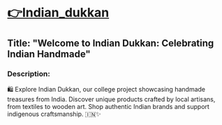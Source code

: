 <a href= "https://indiandukkan.netlify.app/" target="_blank"><h1>👉Indian_dukkan</h1></a>
<h2>Title: "Welcome to Indian Dukkan: Celebrating Indian Handmade"</h2>

<h3>Description:</h3>
<p>🛍️ Explore Indian Dukkan, our college project showcasing handmade treasures from India. Discover unique products crafted by local artisans, from textiles to wooden art. Shop authentic Indian brands and support indigenous craftsmanship. 🇮🇳✨</p>

